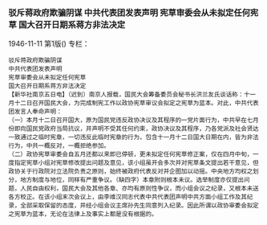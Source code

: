 ### 驳斥蒋政府欺骗阴谋  中共代表团发表声明  宪草审委会从未拟定任何宪草  国大召开日期系蒋方非法决定

1946-11-11
第1版()
专栏：

    驳斥蒋政府欺骗阴谋
    中共代表团发表声明
    宪草审委会从未拟定任何宪草
    国大召开日期系蒋方非法决定
    【新华社南京五日电】（迟到）南京人报载，国民大会筹备委员会秘书长洪兰友氏谈话称：十一月十二日召开国民大会，为完成制宪工作以政协宪草审议会拟定之宪草为蓝本。对此，中共代表团发言人奉命声明：
    （一）本月十二日召开国大，原为国民党违反政协决议及其程序的一党片面行为，中共早在七月份即向国民党政府当局抗议，并声明不受其任何约束，政协决议及其程序，乃各党派及社会贤达一致通过之临时宪章，一切违反此临时宪章的行为，包含十一月十二日国大日期在内，皆为非法行为，中共一概反对，一概拒绝参加。
    （二）政协宪草审委会自五月还都以来即已停顿，更未拟定任何宪草修正案，仅在四月中旬，一度指定宪草小组对宪草修改提出问题及意见，该小组虽开会多次并对宪草条文提出若干意见，但政协关于行政院对立法院负责之原则，始终被政府代表反对并企图加以动摇。中央地方均权之划分，地方制度与地位，同样有严重争议。（缺四字）本章附则根本未议。选举制度亦仅提出问题，人民自由权利，国民大会及其他各章、亦均有原则性争议，而小组会议之纪录，又根本未送各方校正。在该小组末次会议上，由李维汉同志代表中共代表团声明中共方面小组工作及其纪录，全部采取保留的态度，并经小组会议主席孙先生同意列入纪录。因此所谓以政协审委会拟定之宪草为蓝本，无论在法律上及事实上都是没有根据的。
